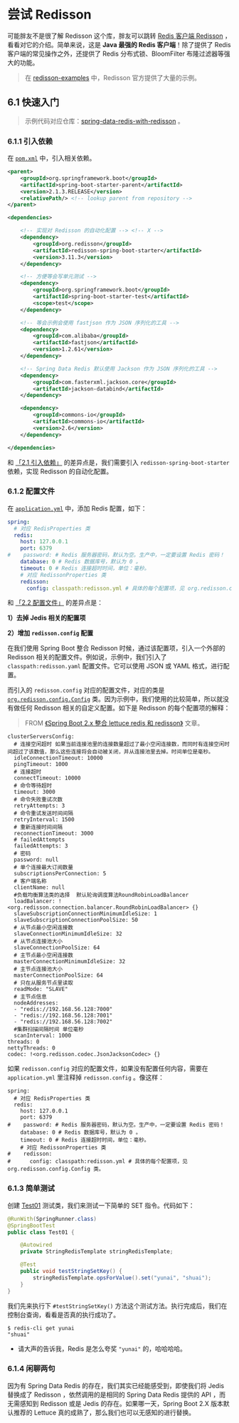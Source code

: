 # 尝试 Redisson

可能胖友不是很了解 Redisson 这个库，胖友可以跳转 [Redis 客户端 Redisson](https://www.oschina.net/p/redisson) ，看看对它的介绍。简单来说，这是 **Java 最强的 Redis 客户端**！除了提供了 Redis 客户端的常见操作之外，还提供了 Redis 分布式锁、BloomFilter 布隆过滤器等强大的功能。

> 在 [redisson-examples](https://github.com/redisson/redisson-examples) 中，Redisson 官方提供了大量的示例。

## 6.1 快速入门

> 示例代码对应仓库：[spring-data-redis-with-redisson](https://github.com/YunaiV/SpringBoot-Labs/tree/master/lab-11-spring-data-redis/lab-07-spring-data-redis-with-redisson) 。

### 6.1.1 引入依赖

在 [`pom.xml`](https://github.com/YunaiV/SpringBoot-Labs/blob/master/lab-11-spring-data-redis/lab-07-spring-data-redis-with-redisson/pom.xml) 中，引入相关依赖。

```xml
<parent>
    <groupId>org.springframework.boot</groupId>
    <artifactId>spring-boot-starter-parent</artifactId>
    <version>2.1.3.RELEASE</version>
    <relativePath/> <!-- lookup parent from repository -->
</parent>

<dependencies>

    <!-- 实现对 Redisson 的自动化配置 --> <!-- X -->
    <dependency>
        <groupId>org.redisson</groupId>
        <artifactId>redisson-spring-boot-starter</artifactId>
        <version>3.11.3</version>
    </dependency>

    <!-- 方便等会写单元测试 -->
    <dependency>
        <groupId>org.springframework.boot</groupId>
        <artifactId>spring-boot-starter-test</artifactId>
        <scope>test</scope>
    </dependency>

    <!-- 等会示例会使用 fastjson 作为 JSON 序列化的工具 -->
    <dependency>
        <groupId>com.alibaba</groupId>
        <artifactId>fastjson</artifactId>
        <version>1.2.61</version>
    </dependency>

    <!-- Spring Data Redis 默认使用 Jackson 作为 JSON 序列化的工具 -->
    <dependency>
        <groupId>com.fasterxml.jackson.core</groupId>
        <artifactId>jackson-databind</artifactId>
    </dependency>

    <dependency>
        <groupId>commons-io</groupId>
        <artifactId>commons-io</artifactId>
        <version>2.6</version>
    </dependency>

</dependencies>
```

和 [「2.1 引入依赖」](https://www.iocoder.cn/Spring-Boot/Redis/?yudao#) 的差异点是，我们需要引入 `redisson-spring-boot-starter` 依赖，实现 Redisson 的自动化配置。

### 6.1.2 配置文件

在 [`application.yml`](https://github.com/YunaiV/SpringBoot-Labs/blob/master/lab-11-spring-data-redis/lab-07-spring-data-redis-with-redisson/src/main/resources/application.yml) 中，添加 Redis 配置，如下：

```yaml
spring:
  # 对应 RedisProperties 类
  redis:
    host: 127.0.0.1
    port: 6379
#    password: # Redis 服务器密码，默认为空。生产中，一定要设置 Redis 密码！
    database: 0 # Redis 数据库号，默认为 0 。
    timeout: 0 # Redis 连接超时时间，单位：毫秒。
    # 对应 RedissonProperties 类
    redisson:
      config: classpath:redisson.yml # 具体的每个配置项，见 org.redisson.config.Config 类。
```

和 [「2.2 配置文件」](https://www.iocoder.cn/Spring-Boot/Redis/?yudao#) 的差异点是：

**1）去掉 Jedis 相关的配置项**

**2）增加 `redisson.config` 配置**

在我们使用 Spring Boot 整合 Redisson 时候，通过该配置项，引入一个外部的 Redisson 相关的配置文件。例如说，示例中，我们引入了 `classpath:redisson.yaml` 配置文件。它可以使用 JSON 或 YAML 格式，进行配置。

而引入的 `redisson.config` 对应的配置文件，对应的类是 [`org.redisson.config.Config`](https://github.com/redisson/redisson/blob/master/redisson/src/main/java/org/redisson/config/Config.java) 类。因为示例中，我们使用的比较简单，所以就没有做任何 Redisson 相关的自定义配置。如下是 Redisson 的每个配置项的解释：

> FROM [《Spring Boot 2.x 整合 lettuce redis 和 redisson》](https://blog.csdn.net/zl_momomo/article/details/82788294) 文章。

```properties
clusterServersConfig:
  # 连接空闲超时 如果当前连接池里的连接数量超过了最小空闲连接数，而同时有连接空闲时间超过了该数值，那么这些连接将会自动被关闭，并从连接池里去掉。时间单位是毫秒。
  idleConnectionTimeout: 10000
  pingTimeout: 1000
  # 连接超时
  connectTimeout: 10000
  # 命令等待超时
  timeout: 3000
  # 命令失败重试次数
  retryAttempts: 3
  # 命令重试发送时间间隔
  retryInterval: 1500
  # 重新连接时间间隔
  reconnectionTimeout: 3000
  # failedAttempts
  failedAttempts: 3
  # 密码
  password: null
  # 单个连接最大订阅数量
  subscriptionsPerConnection: 5
  # 客户端名称
  clientName: null
  #负载均衡算法类的选择  默认轮询调度算法RoundRobinLoadBalancer
  loadBalancer: !<org.redisson.connection.balancer.RoundRobinLoadBalancer> {}
  slaveSubscriptionConnectionMinimumIdleSize: 1
  slaveSubscriptionConnectionPoolSize: 50
  # 从节点最小空闲连接数
  slaveConnectionMinimumIdleSize: 32
  # 从节点连接池大小
  slaveConnectionPoolSize: 64
  # 主节点最小空闲连接数
  masterConnectionMinimumIdleSize: 32
  # 主节点连接池大小
  masterConnectionPoolSize: 64
  # 只在从服务节点里读取
  readMode: "SLAVE"
  # 主节点信息
  nodeAddresses:
  - "redis://192.168.56.128:7000"
  - "redis://192.168.56.128:7001"
  - "redis://192.168.56.128:7002"
  #集群扫描间隔时间 单位毫秒
  scanInterval: 1000
threads: 0
nettyThreads: 0
codec: !<org.redisson.codec.JsonJacksonCodec> {}
```

如果 `redisson.config` 对应的配置文件，如果没有配置任何内容，需要在 `application.yml` 里注释掉 `redisson.config` 。像这样：

```properties
spring:
  # 对应 RedisProperties 类
  redis:
    host: 127.0.0.1
    port: 6379
#    password: # Redis 服务器密码，默认为空。生产中，一定要设置 Redis 密码！
    database: 0 # Redis 数据库号，默认为 0 。
    timeout: 0 # Redis 连接超时时间，单位：毫秒。
    # 对应 RedissonProperties 类
#    redisson:
#      config: classpath:redisson.yml # 具体的每个配置项，见 org.redisson.config.Config 类。
```

### 6.1.3 简单测试

创建 [Test01](https://github.com/YunaiV/SpringBoot-Labs/blob/master/lab-11-spring-data-redis/lab-07-spring-data-redis-with-redisson/src/test/java/cn/iocoder/springboot/labs/lab10/springdatarediswithjedis/Test01.java) 测试类，我们来测试一下简单的 SET 指令。代码如下：

```java
@RunWith(SpringRunner.class)
@SpringBootTest
public class Test01 {

    @Autowired
    private StringRedisTemplate stringRedisTemplate;

    @Test
    public void testStringSetKey() {
        stringRedisTemplate.opsForValue().set("yunai", "shuai");
    }
}
```

我们先来执行下 `#testStringSetKey()` 方法这个测试方法。执行完成后，我们在控制台查询，看看是否真的执行成功了。

```
$ redis-cli get yunai
"shuai"
```

- 请大声的告诉我，Redis 是怎么夸奖 `"yunai"` 的，哈哈哈哈。

### 6.1.4 闲聊两句

因为有 Spring Data Redis 的存在，我们其实已经能感受到，即使我们将 Jedis 替换成了 Redisson ，依然调用的是相同的 Spring Data Redis 提供的 API ，而无需感知到 Redisson 或是 Jedis 的存在。如果哪一天，Spring Boot 2.X 版本默认推荐的 Lettuce 真的成熟了，那么我们也可以无感知的进行替换。